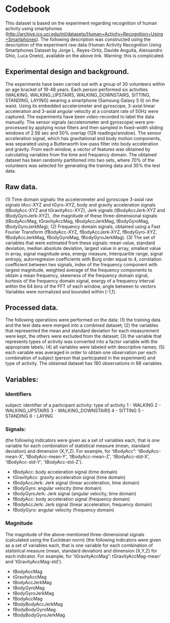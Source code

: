 # Codebook

This dataset is based on the experiment regarding recognition of human activity using smartphones (http://archive.ics.uci.edu/ml/datasets/Human+Activity+Recognition+Using+Smartphones).
The following description was constructed using the description of the experiment raw data (Human Activity Recognition Using Smartphones Dataset by Jorge L. Reyes-Ortiz, Davide Anguita, Alessandro Ghio, Luca Oneto), available on the above link. Warning: this is complicated.

## Experimental design and background.
The experiments have been carried out with a group of 30 volunteers within an age bracket of 19-48 years. Each person performed six activities (WALKING, WALKING_UPSTAIRS, WALKING_DOWNSTAIRS, SITTING, STANDING, LAYING) wearing a smartphone (Samsung Galaxy S II) on the waist. Using its embedded accelerometer and gyroscope, 3-axial linear acceleration and 3-axial angular velocity at a constant rate of 50Hz were captured. The experiments have been video-recorded to label the data manually.
The sensor signals (accelerometer and gyroscope) were pre-processed by applying noise filters and then sampled in fixed-width sliding windows of 2.56 sec and 50% overlap (128 readings/window). The sensor acceleration signal, which has gravitational and body motion components, was separated using a Butterworth low-pass filter into body acceleration and gravity. From each window, a vector of features was obtained by calculating variables from the time and frequency domain. The obtained dataset has been randomly partitioned into two sets, where 70% of the volunteers was selected for generating the training data and 30% the test data.

## Raw data.
(1) Time domain signals: the accelerometer and gyroscope 3-axial raw signals tAcc-XYZ and tGyro-XYZ, body and gravity acceleration signals (tBodyAcc-XYZ and tGravityAcc-XYZ), Jerk signals (tBodyAccJerk-XYZ and tBodyGyroJerk-XYZ), .the magnitude of these three-dimensional signals (tBodyAccMag, tGravityAccMag, tBodyAccJerkMag, tBodyGyroMag, tBodyGyroJerkMag);
(2) Frequency domain signals, obtained using a Fast Fourier Transform (fBodyAcc-XYZ, fBodyAccJerk-XYZ, fBodyGyro-XYZ, fBodyAccJerkMag, fBodyGyroMag, fBodyGyroJerkMag). 
(3) The set of variables that were estimated from these signals: mean value, standard deviation, median absolute deviation, largest value in array, smallest value in array, signal magnitude area, energy measure, Interquartile range, signal entropy, autorregresion coefficients with Burg order equal to 4, correlation coefficient between two signals, index of the frequency component with largest magnitude, weighted average of the frequency components to obtain a mean frequency, skewness of the frequency domain signal, kurtosis of the frequency domain signal, energy of a frequency interval within the 64 bins of the FFT of each window, angle between to vectors
Variables were normalized and bounded within [-1,1].

## Processed data.
The following operations were performed on the data: (1) the training data and the test data were merged into a combined dataset; (2) the variables that represented the mean and standard deviation for each measurement were kept, the others were excluded from the dataset; (3) the variable that represents types of activity was converted into a factor variable with the appropriate labels; (4) all variables were labeled with descriptive names; (5) each variable was averaged in order to obtain one observation per each combination of subject (person that participated in the experiment) and type  of activity.
The obtained dataset has 180 observations in 68 variables.

## Variables:
### Identifiers
subject: identifier of a participant 
activity: type of activity
             1 - WALKING
             2 - WALKING_UPSTAIRS
             3 - WALKING_DOWNSTAIRS
             4 - SITTING
             5 - STANDING
             6 -  LAYING

### Signals:
(the following indicators were given as a set of variables each, that is one variable for each combination of statistical measure (mean, standard deviation)  and dimension (X,Y,Z). For example, for 'tBodyAcc”: 'tBodyAcc-mean-X', 'tBodyAcc-mean-Y', 'tBodyAcc-mean-Z', 'tBodyAcc-std-X', 'tBodyAcc-std-Y', 'tBodyAcc-std-Z').
* tBodyAcc: body acceleration signal (time domain) 
* tGravityAcc: gravity acceleration signal (time domain)
* tBodyAccJerk: Jerk signal (linear acceleration, time domain)
* tBodyGyro:  angular velocity (time domain)
* tBodyGyroJerk: Jerk signal (angular velocity, time domain)
* fBodyAcc: body acceleration signal (frequency domain)
* fBodyAccJerk: Jerk signal (linear acceleration, frequency domain)
* fBodyGyro:  angular velocity (frequency domain)

### Magnitude
The magnitude of the above-mentioned three-dimensional signals (calculated using the Euclidean norm) 
(the following indicators were given as a set of variables each, that is one variable for each combination of statistical measure (mean, standard deviation)  and dimension (X,Y,Z) for each indicator. For example, for 'tGravityAccMag”: tGravityAccMag-mean' and 'tGravityAccMag-std').

* tBodyAccMag
* tGravityAccMag
* tBodyAccJerkMag
* tBodyGyroMag
* tBodyGyroJerkMag
* fBodyAccMag
* fBodyBodyAccJerkMag
* fBodyBodyGyroMag
* fBodyBodyGyroJerkMag